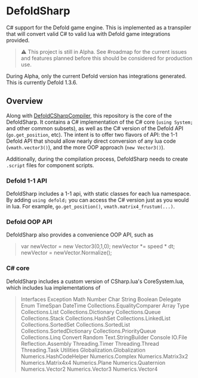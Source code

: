 
# DefoldSharp

C# support for the Defold game engine.  This is implemented as a transpiler that will convert valid C# to valid lua with Defold game integrations provided.

> ⚠️ This project is still in Alpha.  See #roadmap for the current issues and features planned before this should be considered for production use.

During Alpha, only the current Defold version has integrations generated.  This is currently Defold 1.3.6.

## Overview

Along with [DefoldCSharpCompiler](https://github.com/RealityStop/DefoldCSharpCompiler), this repository is the core of the DefoldSharp.  It contains a C# implementation of the C# core (`using System;` and other common subsets), as well as the C# version of the Defold API  (`go.get_position`, etc).  The intent is to offer two flavors of API:  the 1-1 Defold API that should allow nearly direct conversion of any lua code (`vmath.vector3()`), and the more OOP approach (`new Vector3()`).

Additionally, during the compilation process, DefoldSharp needs to create `.script` files for component scripts.

### Defold 1-1 API
DefoldSharp includes a 1-1 api, with static classes for each lua namespace.  By adding `using defold;` you can access the C# version just as you would in lua.  For example, `go.get_position()`, `vmath.matrix4_frustum(...)`.

### Defold OOP API
DefoldSharp also provides a convenience OOP API, such as

> var newVector = new Vector3(0,1,0);
> newVector *= speed * dt;
> newVector = newVector.Normalize();



### C# core
DefoldSharp includes a custom version of CSharp.lua's CoreSystem.lua, which includes lua implementations of 

> Interfaces
Exception
Math
Number
Char
String
Boolean
Delegate
Enum
TimeSpan
DateTime
Collections.EqualityComparer
Array
Type
Collections.List
Collections.Dictionary
Collections.Queue
Collections.Stack
Collections.HashSet
Collections.LinkedList
Collections.SortedSet
Collections.SortedList
Collections.SortedDictionary
Collections.PriorityQueue
Collections.Linq
Convert
Random
Text.StringBuilder
Console
IO.File
Reflection.Assembly
Threading.Timer
Threading.Thread
Threading.Task
Utilities
Globalization.Globalization
Numerics.HashCodeHelper
Numerics.Complex
Numerics.Matrix3x2
Numerics.Matrix4x4
Numerics.Plane
Numerics.Quaternion
Numerics.Vector2
Numerics.Vector3
Numerics.Vector4
